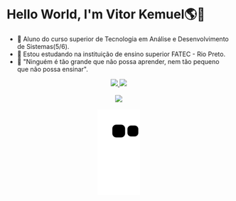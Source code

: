 # **Hello World, I'm Vitor Kemuel🌎🎸**
- 👀 Aluno do curso superior de Tecnologia em Análise e Desenvolvimento de Sistemas(5/6).
- 🌱 Estou estudando na instituição de ensino superior FATEC - Rio Preto.
- 💞️ "Ninguém é tão grande que não possa aprender, nem tão pequeno que não possa ensinar".
<div align="center">
  <a href="https://github.com/Vitor-Kemuel">
  <img height="180em" src="https://github-readme-stats.vercel.app/api?username=vitor-kemuel&show_icons=true&theme=react"/>
  <img height="180em" src="https://github-readme-stats.vercel.app/api/top-langs/?username=Vitor-Kemuel&layout=compact&langs_count=7&theme=react"/>
</div>
<br>
<div align="center">
  <a href="https://www.linkedin.com/in/vitor-kemuel-965b801bb/" target="_blank"><img src="https://img.shields.io/badge/-LinkedIn-%230077B5?style=for-the-badge&logo=linkedin&logoColor=white" target="_blank"></a> 

  ![Snake animation](https://github.com/Vitor-Kemuel/Vitor-Kemuel/blob/output/github-contribution-grid-snake.svg)
</div>
